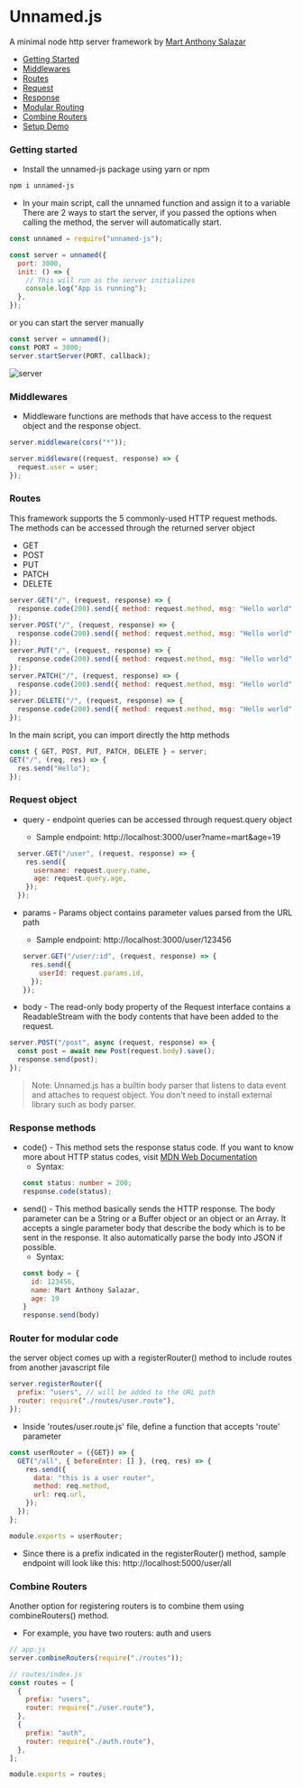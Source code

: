 # Unnamed.js

A minimal node http server framework by [Mart Anthony Salazar](https://github.com/mart-anthony-stark)

- [Getting Started](https://github.com/mart-anthony-stark/Unnamed.js#getting-started)
- [Middlewares](https://github.com/mart-anthony-stark/Unnamed.js#middlewares)
- [Routes](https://github.com/mart-anthony-stark/Unnamed.js#routes)
- [Request](https://github.com/mart-anthony-stark/Unnamed.js#request-object)
- [Response](https://github.com/mart-anthony-stark/Unnamed.js#response-methods)
- [Modular Routing](https://github.com/mart-anthony-stark/Unnamed.js#router-for-modular-code)
- [Combine Routers](https://github.com/mart-anthony-stark/Unnamed.js#combine-routers)
- [Setup Demo](https://github.com/mart-anthony-stark/Unnamed.js/tree/test-package/demoV2)

### Getting started

- Install the unnamed-js package using yarn or npm

```bash
npm i unnamed-js
```

- In your main script, call the unnamed function and assign it to a variable
  There are 2 ways to start the server, if you passed the options when calling the method, the server will automatically start.

```javascript
const unnamed = require("unnamed-js");

const server = unnamed({
  port: 3000,
  init: () => {
    // This will run as the server initializes
    console.log("App is running");
  },
});
```

or you can start the server manually

```javascript
const server = unnamed();
const PORT = 3000;
server.startServer(PORT, callback);
```

![server](https://github.com/mart-anthony-stark/Unnamed.js/blob/test/docs/start%20server.png?raw=true)

### Middlewares

- Middleware functions are methods that have access to the request object and the response object.

```javascript
server.middleware(cors("*"));
```

```javascript
server.middleware((request, response) => {
  request.user = user;
});
```

### Routes

This framework supports the 5 commonly-used HTTP request methods. The methods can be accessed through the returned server object

- GET
- POST
- PUT
- PATCH
- DELETE

```javascript
server.GET("/", (request, response) => {
  response.code(200).send({ method: request.method, msg: "Hello world" });
});
server.POST("/", (request, response) => {
  response.code(200).send({ method: request.method, msg: "Hello world" });
});
server.PUT("/", (request, response) => {
  response.code(200).send({ method: request.method, msg: "Hello world" });
});
server.PATCH("/", (request, response) => {
  response.code(200).send({ method: request.method, msg: "Hello world" });
});
server.DELETE("/", (request, response) => {
  response.code(200).send({ method: request.method, msg: "Hello world" });
});
```

In the main script, you can import directly the http methods

```javascript
const { GET, POST, PUT, PATCH, DELETE } = server;
GET("/", (req, res) => {
  res.send("Hello");
});

```
### Request object

- query - endpoint queries can be accessed through request.query object

  - Sample endpoint: http://localhost:3000/user?name=mart&age=19

```javascript
  server.GET("/user", (request, response) => {
    res.send({
      username: request.query.name,
      age: request.query.age,
    });
  });
```

- params - Params object contains parameter values parsed from the URL path

  - Sample endpoint: http://localhost:3000/user/123456

  ```javascript
  server.GET("/user/:id", (request, response) => {
    res.send({
      userId: request.params.id,
    });
  });
  ```

- body - The read-only body property of the Request interface contains a ReadableStream with the body contents that have been added to the request.

```javascript
server.POST("/post", async (request, response) => {
  const post = await new Post(request.body).save();
  response.send(post);
});
```

> Note: Unnamed.js has a builtin body parser that listens to data event and attaches to request object. You don't need to install external library such as body parser.

### Response methods

- code() - This method sets the response status code. If you want to know more about HTTP status codes, visit [MDN Web Documentation](https://developer.mozilla.org/en-US/docs/Web/HTTP/Status)
  - Syntax:
  ```typescript
  const status: number = 200;
  response.code(status);
  ```
- send() - This method basically sends the HTTP response. The body parameter can be a String or a Buffer object or an object or an Array. It accepts a single parameter body that describe the body which is to be sent in the response. It also automatically parse the body into JSON if possible.
  - Syntax:
  ```javascript
  const body = {
    id: 123456,
    name: Mart Anthony Salazar,
    age: 19
  }
  response.send(body)
  ```

### Router for modular code

the server object comes up with a registerRouter() method to include routes from another javascript file

```javascript
server.registerRouter({
  prefix: "users", // will be added to the URL path
  router: require("./routes/user.route"),
});
```

- Inside 'routes/user.route.js' file, define a function that accepts 'route' parameter

```javascript
const userRouter = ({GET}) => {
  GET("/all", { beforeEnter: [] }, (req, res) => {
    res.send({
      data: "this is a user router",
      method: req.method,
      url: req.url,
    });
  });
};

module.exports = userRouter;
```

- Since there is a prefix indicated in the registerRouter() method, sample endpoint will look like this: http://localhost:5000/user/all

### Combine Routers

Another option for registering routers is to combine them using combineRouters() method.

- For example, you have two routers: auth and users

```javascript
// app.js
server.combineRouters(require("./routes"));
```

```javascript
// routes/index.js
const routes = [
  {
    prefix: "users",
    router: require("./user.route"),
  },
  {
    prefix: "auth",
    router: require("./auth.route"),
  },
];

module.exports = routes;
```
